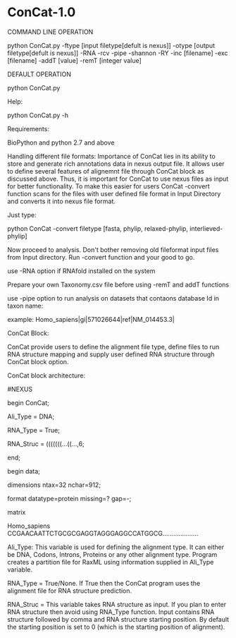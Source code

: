 ConCat-1.0
==========
COMMAND LINE OPERATION

python ConCat.py -ftype [input filetype[defult is nexus]] -otype [output filetype[defult is nexus]] -RNA -rcv -pipe -shannon -RY -inc [filename] -exc [filename] -addT [value] -remT [integer value]

DEFAULT OPERATION

python ConCat.py

Help:

python ConCat.py -h

Requirements:

BioPython and python 2.7 and above

Handling different file formats: Importance of ConCat lies in its ability to store and generate rich annotations data in nexus output file. It allows user to define several features of alignemnt file through ConCat block as discussed above. Thus, it is important for ConCat to use nexus files as input for better functionality. To make this easier for users ConCat -convert function scans for the files with user defined file format in Input Directory and converts it into nexus file format. 

Just type:

python ConCat -convert filetype [fasta, phylip, relaxed-phylip, interlieved-phylip]

Now proceed to analysis. Don't bother removing old fileformat input files from Input directory. Run -convert function and your good to go.


use -RNA option if RNAfold installed on the system

Prepare your own Taxonomy.csv file before using -remT and addT functions

use -pipe option to run analysis on datasets that contaons database Id in taxon name:

example: Homo_sapiens|gi|571026644|ref|NM_014453.3| 

ConCat Block:

ConCat provide users to define the alignment file type, define files to run RNA structure mapping and supply user defined RNA structure through ConCat block option.

ConCat block architecture:

#NEXUS

begin ConCat;

  Ali_Type = DNA; 

  RNA_Type = True; 

  RNA_Struc = (((((((...((...,6;

end;

begin data;

dimensions ntax=32 nchar=912;

format datatype=protein missing=? gap=-;

matrix

Homo_sapiens CCGAACAATTCTGCGCGAGGTAGGGAGGCCATGGCG....................


Ali_Type: This variable is used for defining the alignment type. It can either be DNA, Codons, Introns, Proteins or any other alignment type. Program creates a partition file for RaxML using information supplied in Ali_Type variable.

RNA_Type = True/None. If True then the ConCat program uses the alignment file for RNA structure prediction.

RNA_Struc = This variable takes RNA structure as input. If you plan to enter RNA structure then avoid using RNA_Type function. Input contains RNA structure followed by comma and RNA structure starting position. By default the starting position is set to 0 (which is the starting position of alignment).







